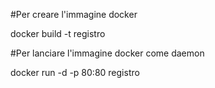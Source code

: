 #Per creare l'immagine docker

docker build -t registro

#Per lanciare l'immagine docker come daemon

docker run -d -p 80:80 registro


